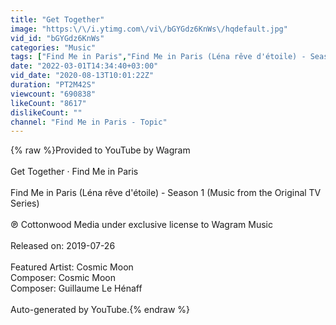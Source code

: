 ```yaml
---
title: "Get Together"
image: "https:\/\/i.ytimg.com\/vi\/bGYGdz6KnWs\/hqdefault.jpg"
vid_id: "bGYGdz6KnWs"
categories: "Music"
tags: ["Find Me in Paris","Find Me in Paris (Léna rêve d'étoile) - Season 1 [Music from the Original TV Series]","Get Together"]
date: "2022-03-01T14:34:40+03:00"
vid_date: "2020-08-13T10:01:22Z"
duration: "PT2M42S"
viewcount: "690838"
likeCount: "8617"
dislikeCount: ""
channel: "Find Me in Paris - Topic"
---
```

{% raw %}Provided to YouTube by Wagram<br /><br />Get Together · Find Me in Paris<br /><br />Find Me in Paris (Léna rêve d'étoile) - Season 1 (Music from the Original TV Series)<br /><br />℗ Cottonwood Media under exclusive license to Wagram Music<br /><br />Released on: 2019-07-26<br /><br />Featured  Artist: Cosmic Moon<br />Composer: Cosmic Moon<br />Composer: Guillaume Le Hénaff<br /><br />Auto-generated by YouTube.{% endraw %}

